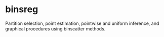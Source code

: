 # binsreg
Partition selection, point estimation, pointwise and uniform inference, and graphical procedures using binscatter methods.
